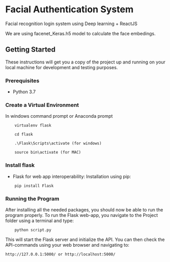 # Facial Authentication System
Facial recognition login system using Deep learning + ReactJS

We are using facenet_Keras.h5 model to calculate the face embedings.

## Getting Started

These instructions will get you a copy of the project up and running on your local machine for development and testing purposes.

### Prerequisites

- Python 3.7

### Create a Virtual Environment
In windows command prompt or Anaconda prompt
```
	virtualenv flask
```

```
	cd flask
```

```
	.\Flask\Scripts\activate (for windows)
```

```
	source bin\activate (for MAC)
```

### Install flask

- Flask for web app interoperability:
Installation using pip:
```
	pip install Flask
```

### Running the Program

After installing all the needed packages, you should now be able to run the program properly. 
To run the Flask web-app, you navigate to the Project folder using a terminal and type: 
```
	python script.py
```
This will start the Flask server and initialize the API. You can then check the API-commands using your web browser and navigating to:
```
http://127.0.0.1:5000/ or http://localhost:5000/
```


